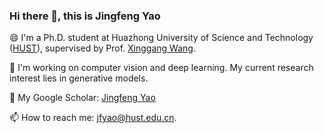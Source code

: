 ### Hi there 👋, this is Jingfeng Yao

😄 I'm a Ph.D. student at Huazhong University of Science and Technology ([HUST](https://www.hust.edu.cn/)), supervised by Prof. [Xinggang Wang](https://xwcv.github.io/).

🔭 I'm working on computer vision and deep learning. My current research interest lies in generative models.

🌱 My Google Scholar: [Jingfeng Yao](https://scholar.google.com/citations?user=4qc1qJ0AAAAJ&hl=zh-CN)

📫 How to reach me: jfyao@hust.edu.cn.

<!--
**JingfengYao/JingfengYao** is a ✨ _special_ ✨ repository because its `README.md` (this file) appears on your GitHub profile.

Here are some ideas to get you started:

- 🔭 I’m currently working on ...
- 🌱 I’m currently learning ...
- 👯 I’m looking to collaborate on ...
- 🤔 I’m looking for help with ...
- 💬 Ask me about ...
- 📫 How to reach me: ...
- 😄 Pronouns: ...
- ⚡ Fun fact: ...
-->
